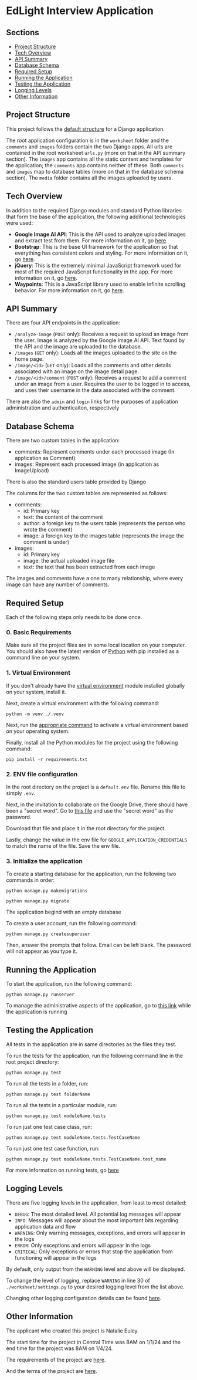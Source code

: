 # EdLight Interview Application
## Sections
* [Project Structure](#project)
* [Tech Overview](#tech)
* [API Summary](#api)
* [Database Schema](#database)
* [Required Setup](#setup)
* [Running the Application](#run)
* [Testing the Application](#test)
* [Logging Levels](#logging)
* [Other Information](#other)
## <a name="project" id="project"></a> Project Structure
This project follows the <a href="https://docs.djangoproject.com/en/5.0/intro/tutorial01/">default structure</a> for a Django application.

The root application configuration is in the `worksheet` folder and the `comments` and `images` folders contain the two Django apps. All urls are contained in the root worksheet `urls.py` (more on that in the API summary section). The `images` app contains all the static content and templates for the application; the `comments` app contains neither of these. Both `comments` and `images` map to database tables (more on that in the database schema section). The `media` folder contains all the images uploaded by users.

## <a name="tech" id="tech"></a> Tech Overview
In addition to the required Django modules and standard Python libraries that form the base of the application, the following additional technologies were used:
* **Google Image AI API**: This is the API used to analyze uploaded images and extract test from them. For more information on it, go <a href="https://cloud.google.com/vision/docs/ocr#vision_text_detection-python">here</a>.
* **Bootstrap**: This is the base UI framework for the application so that everything has consistent colors and styling. For more information on it, go <a href="https://getbootstrap.com/docs/5.3/getting-started/introduction/">here</a>. 
* **jQuery**: This is the extremely minimal JavaScript framework used for most of the required JavaScript functionality in the app. For more information on it, go <a href="https://jquery.com/">here</a>.
* **Waypoints**: This is a JavaScript library used to enable infinite scrolling behavior. For more information on it, go <a href="http://imakewebthings.com/waypoints/guides/getting-started/">here</a>.

## <a name="api" id="api"></a> API Summary
There are four API endpoints in the application:
* `/analyze-image` (`POST` only): Receives a request to upload an image from the user. Image is analyzed by the Google Image AI API. Text found by the API and the image are uploaded to the database.
* `/images` (`GET` only): Loads all the images uploaded to the site on the home page.
* `/image/<id>` (`GET` only): Loads all the comments and other details associated with an image on the image detail page.
* `/image/<id>/comment` (`POST` only): Receives a request to add a comment under an image from a user. Requires the user to be logged in to access, and uses their username in the data associated with the comment.

There are also the `admin` and `login` links for the purposes of application administration and authenticaiton, respectively

## <a name="database" id="database"></a> Database Schema
There are two custom tables in the application:
* comments: Represent comments under each processed image (In application as Comment)
* images: Represent each processed image (in application as ImageUpload)

There is also the standard users table provided by Django

The columns for the two custom tables are represented as follows:
* comments:
    * id: Primary key
    * text: the content of the comment
    * author: a foreign key to the users table (represents the person who wrote the comment)
    * image: a foreign key to the images table (represents the image the comment is under)
* images:
    * id: Primary key
    * image: the actual uploaded image file
    * text: the text that has been extracted from each image

The images and comments have a one to many relationship, where every image can have any number of comments.

## <a name="setup" id="setup"></a> Required Setup
Each of the following steps only needs to be done once.

### 0. Basic Requirements
Make sure all the project files are in some local location on your computer. You should also have the latest version of <a href="https://www.python.org/downloads/">Python</a> with pip installed as a command line on your system.

### 1. Virtual Environment
If you don't already have the <a href="https://docs.python.org/3/library/venv.html">virtual environment</a> module installed globally on your system, install it.

Next, create a virtual environment with the following command:

`python -m venv ./.venv`

Next, run the <a href="https://docs.python.org/3/library/venv.html#how-venvs-work">appropriate command</a> to activate a virtual environment based on your operating system.

Finally, install all the Python modules for the project using the following command:

`pip install -r requirements.txt`

### 2. ENV file configuration

In the root directory on the project is a `default.env` file. Rename this file to simply `.env`.

Next, in the invitation to collaborate on the Google Drive, there should have been a "secret word". Go to <a href="https://1drv.ms/u/s!AktASkXGXSHv3FpCHowewUpmcJyO">this file</a> and use the "secret word" as the password.

Download that file and place it in the root directory for the project. 

Lastly, change the value in the env file for `GOOGLE_APPLICATION_CREDENTIALS` to match the name of the file. Save the env file.

### 3. Initialize the application

To create a starting database for the application, run the following two commands in order:

`python manage.py makemigrations`

`python manage.py migrate`

The application begind with an empty database

To create a user account, run the following command:

`python manage.py createsuperuser`

Then, answer the prompts that follow. Email can be left blank. The password will not appear as you type it. 

## <a name="run" id="run"></a> Running the Application
To start the application, run the following command:

`python manage.py runserver`

To manage the administrative aspects of the application, go to <a href="http://localhost:8000/admin">this link</a> while the application is running

## <a name="test" id="test"></a> Testing the Application
All tests in the application are in same directories as the files they test.

To run the tests for the application, run the following command line in the root project directory:

`python manage.py test`

To run all the tests in a folder, run:

`python manage.py test folderName`

To run all the tests in a particular module, run:

`python manage.py test moduleName.tests`

To run just one test case class, run:

`python manage.py test moduleName.tests.TestCaseName`

To run just one test case function, run:

`python manage.py test moduleName.tests.TestCaseName.test_name`

For more information on running tests, go <a href="https://docs.djangoproject.com/en/5.0/topics/testing/overview/">here</a>

## <a name="logging" id="logging"></a> Logging Levels
There are five logging levels in the application, from least to most detailed:
* `DEBUG`: The most detailed level. All potential log messages will appear
* `INFO`: Messages will appear about the most important bits regarding application data and flow
* `WARNING`: Only warning messages, exceptions, and errors will appear in the logs
* `ERROR`: Only exceptions and errors will appear in the logs
* `CRITICAL`: Only exceptions or errors that stop the application from functioning will appear in the logs

By default, only output from the `WARNING` level and above will be displayed.

To change the level of logging, replace `WARNING` in line 30 of `./worksheet/settings.py` to your desired logging level from the list above.

Changing other logging configuration details can be found <a href="https://docs.djangoproject.com/en/5.0/topics/logging/">here</a>.

## <a name="other" id="other"></a> Other Information
The applicant who created this project is Natalie Euley.

The start time for the project in Central Time was 8AM on 1/1/24 and the end time for the project was 8AM on 1/4/24.

The requirements of the project are <a href="https://docs.google.com/document/d/1Mo7GnUfcQ8p--IuXcLoRKxI40dhkBrn3wXblukrZ5N0/edit">here</a>.

And the terms of the project are <a href="https://na2.documents.adobe.com/public/agreements/view/CBJCHBCAABAAhm9rLa3kposOtcznKgcdNWcJAC7n4H7r?type=esign&tsid=CBFCIBAACBSCTBABDUAAABACAABAAs0BjSex2KLx8CFxAvOSftghKm-BBmO0gIQgANSfdRcYu49Cfi1oSvFl3lNqt49AyDp7YFLM8L7hwbClrRcPpWHLA7XzN0x61vsSXHGY9MRvdzIP9UG9GgZ6fzSh1iFn4">here</a>.